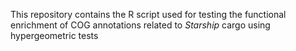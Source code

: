 This repository contains the R script used for testing the functional enrichment of COG annotations related to <i>Starship</i> cargo using hypergeometric tests
